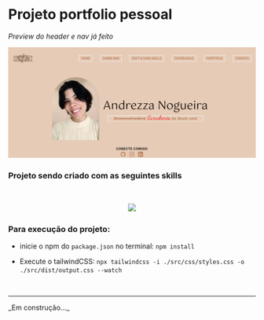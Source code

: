 # Projeto portfolio pessoal

*_Preview do header e nav já feito_*

![preview do site](src/img/preview_site.png)

### Projeto sendo criado com as seguintes skills
<br>

<p align="center">
  <a href="https://skillicons.dev">
    <img src="https://skillicons.dev/icons?i=git,html,tailwindcss,js" />
  </a>
</p>

### Para execução do projeto:

- inicie o npm do `package.json` no terminal:
`npm install`

- Execute o tailwindCSS:
`npx tailwindcss -i ./src/css/styles.css -o ./src/dist/output.css --watch`

<br>
<hr>
_Em construção..._

